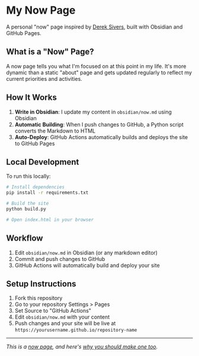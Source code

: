 # My Now Page

A personal "now" page inspired by [Derek Sivers](https://sive.rs/now), built with Obsidian and GitHub Pages.

## What is a "Now" Page?

A now page tells you what I'm focused on at this point in my life. It's more dynamic than a static "about" page and gets updated regularly to reflect my current priorities and activities.

## How It Works

1. **Write in Obsidian**: I update my content in `obsidian/now.md` using Obsidian
2. **Automatic Building**: When I push changes to GitHub, a Python script converts the Markdown to HTML
3. **Auto-Deploy**: GitHub Actions automatically builds and deploys the site to GitHub Pages

## Local Development

To run this locally:

```bash
# Install dependencies
pip install -r requirements.txt

# Build the site
python build.py

# Open index.html in your browser
```

## Workflow

1. Edit `obsidian/now.md` in Obsidian (or any markdown editor)
2. Commit and push changes to GitHub
3. GitHub Actions will automatically build and deploy your site

## Setup Instructions

1. Fork this repository
2. Go to your repository Settings > Pages
3. Set Source to "GitHub Actions"
4. Edit `obsidian/now.md` with your content
5. Push changes and your site will be live at `https://yourusername.github.io/repository-name`

---

*This is a [now page](https://nownownow.com/about), and here's [why you should make one too](https://sive.rs/nowff).*